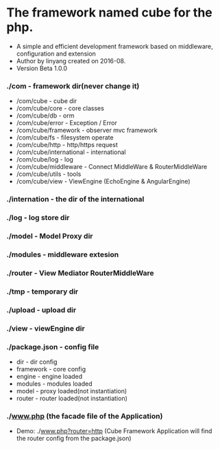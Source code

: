 # The framework named cube for the php.
* A simple and efficient development framework based on middleware, configuration and extension
* Author by linyang created on 2016-08.
* Version Beta 1.0.0

### ./com - framework dir(never change it)
* /com/cube - cube dir
* /com/cube/core - core classes
* /com/cube/db - orm
* /com/cube/error - Exception / Error
* /com/cube/framework - observer mvc framework
* /com/cube/fs - filesystem operate
* /com/cube/http - http/https request
* /com/cube/international - international
* /com/cube/log - log
* /com/cube/middleware - Connect MiddleWare & RouterMiddleWare
* /com/cube/utils - tools
* /com/cube/view - ViewEngine (EchoEngine & AngularEngine)

### ./internation - the dir of the international

### ./log - log store dir

### ./model - Model Proxy dir

### ./modules - middleware extesion

### ./router - View Mediator RouterMiddleWare

### ./tmp - temporary dir

### ./upload - upload dir

### ./view - viewEngine dir

### ./package.json - config file
*  dir - dir config
*  framework - core config
*  engine - engine loaded
*  modules - modules loaded
*  model - proxy loaded(not instantiation)
*  router - router loaded(not instantiation)

### ./www.php (the facade file of the Application)
* Demo: ./www.php?router=http (Cube Framework Application will find the router config from the package.json)
